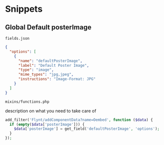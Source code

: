 # Snippets

## Global Default posterImage

`fields.json`
```json
{
  "options": [
    {
      "name": "defaultPosterImage",
      "label": "Default Poster Image",
      "type": "image",
      "mime_types": "jpg,jpeg",
      "instructions": "Image-Format: JPG"
    }
  ]
}
```
`mixins/functions.php`

description on what you need to take care of

```php
add_filter('Flynt/addComponentData?name=Oembed', function ($data) {
  if (empty($data['posterImage'])) {
    $data['posterImage'] = get_field('defaultPosterImage', 'options');
  }
});
```
